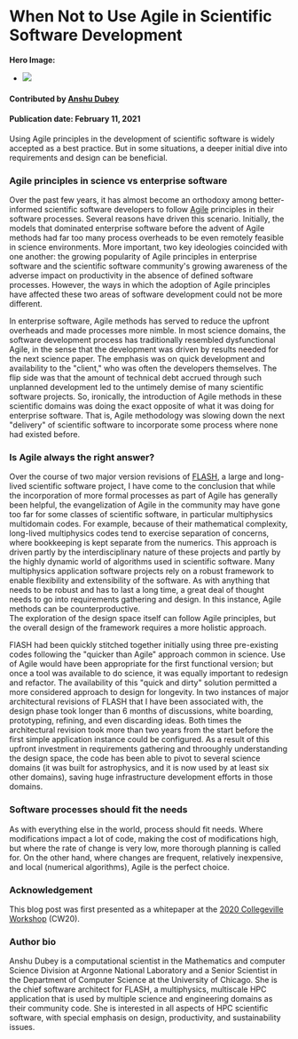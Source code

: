 # When Not to Use Agile in Scientific Software Development

**Hero Image:**

 - <img src='https://github.com/betterscientificsoftware/images/raw/master/Blog_0221_Agile.png'>

#### Contributed by [Anshu Dubey](https://github.com/adubey64 "Anshu Dubey GitHub Profile")

#### Publication date: February 11, 2021
 
<!-- deck text start --> 
Using Agile principles in the development of scientific software is widely accepted as a best practice.  But in some situations, a deeper initial dive into requirements and design can be beneficial.
<!-- deck text end -->

###  Agile principles in science vs enterprise software
Over the past few years, it has almost become an orthodoxy among 
better-informed scientific software developers to follow 
[Agile](https://agilemanifesto.org/) principles in their software processes. Several
reasons have driven this scenario. Initially, the models that
dominated enterprise software before the advent of Agile methods had far too many process overheads to be even remotely feasible in science environments. More important, two key ideologies coincided with one another: the growing popularity of Agile principles in
enterprise software and the scientific software community's growing awareness of the adverse impact on productivity in the absence of defined
software processes.  However, the ways in which the
adoption of Agile principles have affected these two  areas of software
development could not be more different.

In enterprise software, Agile methods has served to reduce the upfront
overheads and made  processes more nimble. In most science
domains, the software development process has traditionally 
resembled dysfunctional Agile, in the sense that the development was
driven by results needed for the next science paper. The emphasis was on quick
development and availability to the "client," who was often the
developers themselves. The flip side was that the amount of technical debt
accrued through such  unplanned development led to the
untimely demise of many scientific software projects. So, ironically,
the introduction of Agile methods in these scientific domains 
was doing the exact opposite of what it was doing for 
enterprise software. That is, Agile methodology was slowing down the next "delivery"
of scientific software to incorporate some process where none had existed before.

### Is Agile always the right answer?
Over the course of two major version revisions of [FLASH](https://arxiv.org/pdf/0903.4875.pdf), a large and long-lived scientific software project,  I have come to the conclusion that while the incorporation of more formal processes as part of Agile has generally been helpful, the evangelization of
Agile in the community may have gone too far for some classes of
scientific software, in particular multiphysics multidomain
codes. For example, because of their mathematical complexity, long-lived
multiphysics codes tend to exercise separation of concerns, where
bookkeeping is kept separate from the numerics. This approach is
driven partly by the interdisciplinary nature of these projects and
partly by the highly dynamic world of algorithms used in scientific
software.  Many multiphysics application software projects rely on a
robust framework to enable flexibility and extensibility
of the software.  As with anything that needs to be robust and has to
last a long time, a great deal of thought needs to go into
requirements gathering and design. In this instance, Agile methods can be counterproductive.  
The exploration of the design space itself can follow
Agile principles, but the overall design of the framework requires a more holistic
approach.

FlASH  had been quickly stitched together
initially using three pre-existing codes following the "quicker than
Agile" approach common in science. Use of Agile would have been 
appropriate for the first functional version; but once a tool was
available to do science, it was equally important to redesign and
refactor.  The availability of this "quick and dirty" solution
permitted a more considered approach to design for longevity. In two
instances of major architectural revisions of FLASH that I have been
associated with, the design phase took longer than 6 months of discussions, white
boarding, prototyping, refining, and even discarding ideas. Both
times the architectural revision took more than two years from the start before the first
simple application instance could be configured. As a result of this
upfront investment in requirements gathering and throoughly understanding the design
space,  the code has been able to pivot
to several science domains (it was built for astrophysics, and it is
now used by at least six other domains), saving huge infrastructure
development efforts in those domains.  

### Software processes should fit the needs
As with everything else in the world, process should fit needs. Where modifications impact a lot of code, making the cost of modifications high, but where the rate of change is very low, more thorough planning is called for. On the other hand, where changes are frequent, relatively inexpensive, and local (numerical algorithms), Agile is the perfect choice.

### Acknowledgement
This blog post was first presented as a whitepaper at the [2020 Collegeville Workshop](https://collegeville.github.io/CW20/) (CW20).

### Author bio
Anshu Dubey is a computational scientist in the Mathematics and computer
Science Division at Argonne National Laboratory and a Senior Scientist
in the Department of Computer Science at the University of
Chicago. She is the chief software architect for FLASH, 
a multiphysics, multiscale HPC application that is used by multiple
science and engineering domains as their community code. She is
interested in all aspects of HPC scientific software, with special
emphasis on design, productivity, and sustainability issues.


<!---
Publish: preview
RSS update: 2021-02-11
Categories: planning, development
Topics: software engineering, development tools, agile
Tags: bssw-blog-article
Level: 2
Prerequisites: default
Aggregate: none
--->

